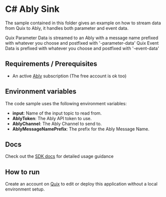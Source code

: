 # C# Ably Sink

The sample contained in this folder gives an example on how to stream data from Quix to Ably, it handles both parameter and event data.

Quix Parameter Data is streamed to an Ably with a message name prefixed with whatever you choose and postfixed with '-parameter-data'
Quix Event Data is prefixed with whatever you choose and postfixed with '-event-data'

## Requirements / Prerequisites
 - An active [Ably](https://ably.com/) subscription (The free account is ok too)

## Environment variables

The code sample uses the following environment variables:

- **input**: Name of the input topic to read from.
- **AblyToken**: The Ably API token to use.
- **AblyChannel**: The Ably Channel to send to.
- **AblyMessageNamePrefix**: The prefix for the Ably Message Name.

## Docs
Check out the [SDK docs](https://quix.io/docs/sdk/introduction.html) for detailed usage guidance

## How to run
Create an account on [Quix](https://portal.platform.quix.ai/self-sign-up?xlink=github) to edit or deploy this application without a local environment setup.
